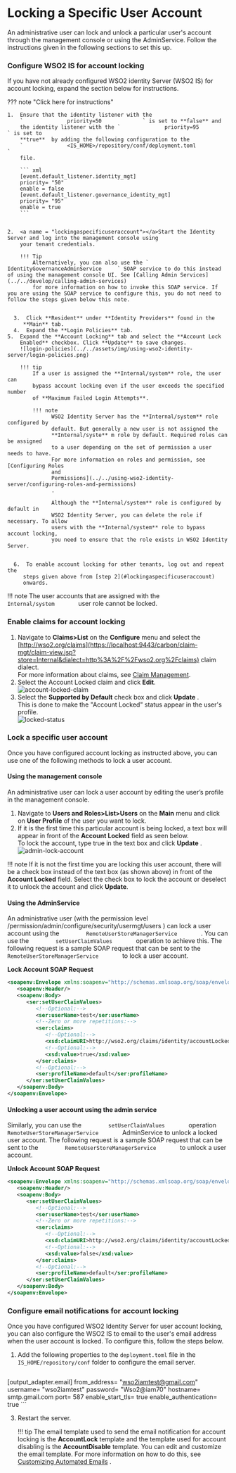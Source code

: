 # Locking a Specific User Account

An administrative user can lock and unlock a particular user's account
through the management console or using the AdminService. Follow the
instructions given in the following sections to set this up.  

### Configure WSO2 IS for account locking

If you have not already configured WSO2 identity Server (WSO2 IS) for
account locking, expand the section below for instructions.

??? note "Click here for instructions"

    1.  Ensure that the identity listener with the
        `              priority=50             ` is set to **false** and
        the identity listener with the `              priority=95             ` is set to
        **true**  by adding the following configuration to the
        `              <IS_HOME>/repository/conf/deployment.toml             `
        file.  

        ``` xml
        [event.default_listener.identity_mgt]
        priority= "50"
        enable = false
        [event.default_listener.governance_identity_mgt]
        priority= "95"
        enable = true
        ```
         

    2.  <a name = "lockingaspecificuseraccount"></a>Start the Identity Server and log into the management console using
        your tenant credentials.
          
        !!! Tip
            Alternatively, you can also use the `   IdentityGovernanceAdminService     ` SOAP service to do this instead of using the management console UI. See [Calling Admin Services](../../develop/calling-admin-services)
            for more information on how to invoke this SOAP service. If you are using the SOAP service to configure this, you do not need to follow the steps given below this note.
            

      3.  Click **Resident** under **Identity Providers** found in the
         **Main** tab.
      4.  Expand the **Login Policies** tab.
    5.  Expand the **Account Locking** tab and select the **Account Lock
        Enabled** checkbox. Click **Update** to save changes.  
        ![login-policies](../../assets/img/using-wso2-identity-server/login-policies.png) 

        !!! tip
            If a user is assigned the **Internal/system** role, the user can
            bypass account locking even if the user exceeds the specified number
            of **Maximum Failed Login Attempts**.
         
            !!! note
                  WSO2 Identity Server has the **Internal/system** role configured by
                  default. But generally a new user is not assigned the
                  **Internal/syste** m role by default. Required roles can be assigned
                  to a user depending on the set of permission a user needs to have.
                  For more information on roles and permission, see [Configuring Roles
                  and
                  Permissions](../../using-wso2-identity-server/configuring-roles-and-permissions)
                  .
               
                  Although the **Internal/system** role is configured by default in
                  WSO2 Identity Server, you can delete the role if necessary. To allow
                  users with the **Internal/system** role to bypass account locking,
                  you need to ensure that the role exists in WSO2 Identity Server.
               

      6.  To enable account locking for other tenants, log out and repeat the
         steps given above from [step 2](#lockingaspecificuseraccount)
         onwards.

!!! note 
    The user accounts that are assigned with the
    `         Internal/system        ` user role cannot be locked.
    

### Enable claims for account locking

1.  Navigate to **Claims\>List** on the **Configure** menu and select
    the
    [http://wso2.org/claims](https://localhost:9443/carbon/claim-mgt/claim-view.jsp?store=Internal&dialect=http%3A%2F%2Fwso2.org%2Fclaims)
    claim dialect.  
    For more information about claims, see [Claim
    Management](../../using-wso2-identity-server/claim-management).
2.  Select the Account Locked claim and click **Edit**.  
    ![account-locked-claim](../../assets/img/using-wso2-identity-server/account-locked-claim.png) 
3.  Select the **Supported by Default** check box and click **Update**
    .  
    This is done to make the "Account Locked" status appear in the
    user's profile.  
    ![locked-status](../../assets/img/using-wso2-identity-server/locked-status.png) 

### Lock a specific user account

Once you have configured account locking as instructed above, you can
use one of the following methods to lock a user account.

#### Using the management console

An administrative user can lock a user account by editing the user’s
profile in the management console.

1.  Navigate to **Users and Roles\>List\>Users** on the **Main** menu
    and click on **User Profile** of the user you want to lock.
2.  If it is the first time this particular account is being locked, a
    text box will appear in front of the **Account Locked** field as
    seen below.  
    To lock the account, type true in the text box and click **Update**
    .  
    ![admin-lock-account](../../assets/img/using-wso2-identity-server/admin-lock-account.png)

!!! note
    If it is not the first time you are locking this user account, there
    will be a check box instead of the text box (as shown above) in front of
    the **Account Locked** field. Select the check box to lock the account
    or deselect it to unlock the account and click **Update**.
    

#### Using the AdminService

An administrative user (with the permission level
/permission/admin/configure/security/usermgt/users ) can lock a user
account using the `         RemoteUserStoreManagerService        ` . You
can use the `         setUserClaimValues        ` operation to achieve
this. The following request is a sample SOAP request that can be sent to
the `         RemoteUserStoreManagerService        ` to lock a user
account.

**Lock Account SOAP Request**

``` xml
<soapenv:Envelope xmlns:soapenv="http://schemas.xmlsoap.org/soap/envelope/" xmlns:ser="http://service.ws.um.carbon.wso2.org" xmlns:xsd="http://common.mgt.user.carbon.wso2.org/xsd">
   <soapenv:Header/>
   <soapenv:Body>
      <ser:setUserClaimValues>
         <!--Optional:-->
         <ser:userName>test</ser:userName>
         <!--Zero or more repetitions:-->
         <ser:claims>
            <!--Optional:-->
            <xsd:claimURI>http://wso2.org/claims/identity/accountLocked</xsd:claimURI>
            <!--Optional:-->
            <xsd:value>true</xsd:value>
         </ser:claims>
         <!--Optional:-->
         <ser:profileName>default</ser:profileName>
      </ser:setUserClaimValues>
   </soapenv:Body>
</soapenv:Envelope>
```

#### Unlocking a user account using the admin service

Similarly, you can use the `         setUserClaimValues        `
operation `         RemoteUserStoreManagerService        ` AdminService
to unlock a locked user account. The following request is a sample SOAP
request that can be sent to the
`         RemoteUserStoreManagerService        ` to unlock a user
account.

**Unlock Account SOAP Request**

``` xml
<soapenv:Envelope xmlns:soapenv="http://schemas.xmlsoap.org/soap/envelope/" xmlns:ser="http://service.ws.um.carbon.wso2.org" xmlns:xsd="http://common.mgt.user.carbon.wso2.org/xsd">
   <soapenv:Header/>
   <soapenv:Body>
      <ser:setUserClaimValues>
         <!--Optional:-->
         <ser:userName>test</ser:userName>
         <!--Zero or more repetitions:-->
         <ser:claims>
            <!--Optional:-->
            <xsd:claimURI>http://wso2.org/claims/identity/accountLocked</xsd:claimURI>
            <!--Optional:-->
            <xsd:value>false</xsd:value>
         </ser:claims>
         <!--Optional:-->
         <ser:profileName>default</ser:profileName>
      </ser:setUserClaimValues>
   </soapenv:Body>
</soapenv:Envelope>
```

### Configure email notifications for account locking

Once you have configured WSO2 Identity Server for user account locking,
you can also configure the WSO2 IS to email to the user's email address
when the user account is locked. To configure this, follow the steps
below.

1.  Add the following properties to the `deployment.toml` file in the `IS_HOME/repository/conf` folder to configure the email server.

    ``` toml
   [output_adapter.email]
   from_address= "wso2iamtest@gmail.com"
   username= "wso2iamtest"
   password= "Wso2@iam70"
   hostname= smtp.gmail.com
   port= 587
   enable_start_tls= true
   enable_authentication= true
    ```

3.  Restart the server.

    !!! tip
        The email template used to send the email notification for
        account locking is the **AccountLock** template and the template
        used for account disabling is the **AccountDisable** template. You
        can edit and customize the email template. For more information on
        how to do this, see [Customizing Automated
        Emails](../../using-wso2-identity-server/customizing-automated-emails)
        .
    

  
